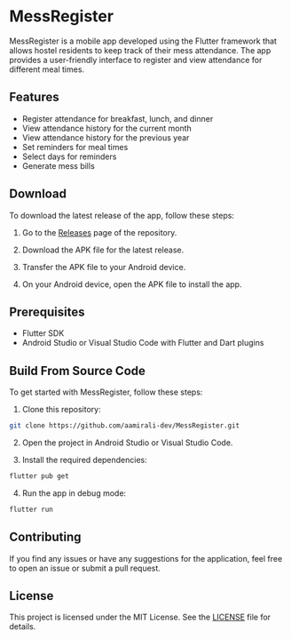 
# MessRegister

MessRegister is a mobile app developed using the Flutter framework that allows hostel residents to keep track of their mess attendance. The app provides a user-friendly interface to register and view attendance for different meal times.

## Features

-   Register attendance for breakfast, lunch, and dinner
-   View attendance history for the current month
-   View attendance history for the previous year
-   Set reminders for meal times
-   Select days for reminders
-   Generate mess bills

## Download

To download the latest release of the app, follow these steps:

1.  Go to the [Releases](https://github.com/aamirali-dev/MessRegister/releases) page of the repository.
    
2.  Download the APK file for the latest release.
    
3.  Transfer the APK file to your Android device.
    
4.  On your Android device, open the APK file to install the app.

## Prerequisites

-   Flutter SDK
-   Android Studio or Visual Studio Code with Flutter and Dart plugins

## Build From Source Code

To get started with MessRegister, follow these steps:

1.  Clone this repository:

```bash
git clone https://github.com/aamirali-dev/MessRegister.git
``` 

2.  Open the project in Android Studio or Visual Studio Code.
    
3.  Install the required dependencies:

```bash
flutter pub get
``` 

4.  Run the app in debug mode:

```bash
flutter run
``` 


## Contributing

If you find any issues or have any suggestions for the application, feel free to open an issue or submit a pull request.

## License

This project is licensed under the MIT License. See the [LICENSE](https://github.com/aamirali-dev/MessRegister/blob/master/LICENCE) file for details.

